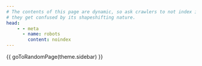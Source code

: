 ```yaml
---
# The contents of this page are dynamic, so ask crawlers to not index it lest
# they get confused by its shapeshifting nature.
head:
    - - meta
      - name: robots
        content: noindex
---
```


<script setup>
import { useData, useRouter } from "vitepress";

const { theme } = useData();
const router = useRouter();

const randomElement = (xs) => xs[Math.floor(Math.random() * xs.length)];

// Note: theme.sidebar is a proxy object which is undefined within this script,
// and it needs to be passed from the markdown itself.

const goToRandomPage = (sidebar) => {
    router.go(randomElement(sidebar.map(({link}) => link)));
    return "";
}
</script>

<ClientOnly>

{{ goToRandomPage(theme.sidebar) }}

</ClientOnly>

